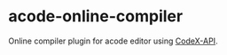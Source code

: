 # acode-online-compiler

Online compiler plugin for acode editor using [CodeX-API](https://github.com/Jaagrav/CodeX-API).
